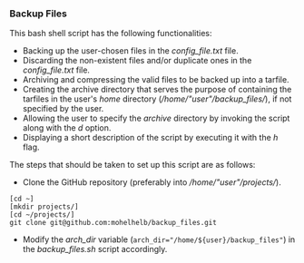 ### Backup Files

This bash shell script has the following functionalities:

- Backing up the user-chosen files in the *config_file.txt* file.
- Discarding the non-existent files and/or duplicate ones in the *config_file.txt* file.
- Archiving and compressing the valid files to be backed up into a tarfile.
- Creating the archive directory that serves the purpose of containing the tarfiles in the user's *home* directory (*/home/"user"/backup_files/*), if not specified by the user.
- Allowing the user to specify the *archive* directory by invoking the script along with the *d* option.
- Displaying a short description of the script by executing it with the *h* flag.

The steps that should be taken to set up this script are as follows:

- Clone the GitHub repository (preferably into */home/"user"/projects/*).
```
[cd ~]
[mkdir projects/]
[cd ~/projects/]
git clone git@github.com:mohelhelb/backup_files.git
```
- Modify the *arch_dir* variable (`arch_dir="/home/${user}/backup_files"`) in the *backup_files.sh* script accordingly.
